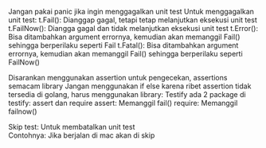 Jangan pakai panic jika ingin menggagalkan unit test
Untuk menggagalkan unit test: 
    t.Fail(): Dianggap gagal, tetapi tetap melanjutkan eksekusi unit test
    t.FailNow(): Diangga gagal dan tidak melanjutkan eksekusi unit test
    t.Error(): Bisa ditambahkan argument errornya, kemudian akan memanggil Fail() sehingga berperilaku seperti Fail
    t.Fatal(): Bisa ditambahkan argument errornya, kemudian akan memanggil Fail() sehingga berperilaku seperti FailNow()

Disarankan menggunakan assertion untuk pengecekan, assertions semacam library
    Jangan menggunakan if else karena ribet
    assertion tidak tersedia di golang, harus menggunakan library: Testify
    ada 2 package di testify: 
        assert dan require
        assert: Memanggil fail()
        require: Memanggil failnow()

Skip test: Untuk membatalkan unit test  
    Contohnya: Jika berjalan di mac akan di skip
